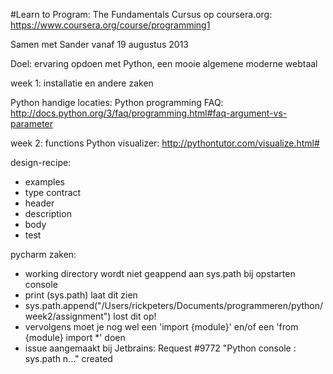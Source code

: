 #Learn to Program: The Fundamentals
Cursus op coursera.org: https://www.coursera.org/course/programming1

Samen met Sander vanaf 19 augustus 2013

Doel: ervaring opdoen met Python, een mooie algemene moderne webtaal

week 1: installatie en andere zaken

Python handige locaties:
Python programming FAQ: http://docs.python.org/3/faq/programming.html#faq-argument-vs-parameter

week 2: functions
Python visualizer: http://pythontutor.com/visualize.html#

design-recipe:
* examples
* type contract
* header
* description
* body
* test

pycharm zaken:
* working directory wordt niet geappend aan sys.path bij opstarten console
* print (sys.path) laat dit zien
* sys.path.append("/Users/rickpeters/Documents/programmeren/python/week2/assignment") lost dit op!
* vervolgens moet je nog wel een 'import {module}' en/of een 'from {module} import *' doen
* issue aangemaakt bij Jetbrains: Request #9772 "Python console : sys.path n..." created
